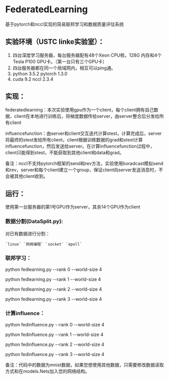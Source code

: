 # FederatedLearning

基于pytorch和nccl实现的简易联邦学习和数据质量评估系统

## 实验环境（USTC linke实验室）：

 1. 四台深度学习服务器，每台服务器配有48个Xeon CPU核，128G 内存和4个Tesla P100 GPU卡。（第一台只有三个GPU卡）
 2. 四台服务器都在同一个局域网内，相互可以ping通。
 3. python 3.5.2   pytorch 1.3.0 
 4. cuda 9.2       nccl 2.3.4
 
 ## 实现：
 
   federatedlearning：本次实验使用gpu作为一个client，每个client拥有自己数据，client在本地进行训练后，将梯度数据传给server，由server整合后分发给所有client
   
   influencefunction：由server和client交互迭代计算stest，计算完成后，server将最终的stest发给所有client，client根据训练数据的grad和stest计算influencefunction，然后发送给server。在计算influencefunction过程中，client只能得到stest，不能获取到其他client和data和grad。
 
   备注：nccl不支持pytorch框架的send和rev方法，实验使用boradcast模拟send和rev，server和每个client建立一个group，保证client向server发送消息时，不会被其他client收到。
 
 ## 运行：
 
 使用第一台服务器的第1号GPU作为server，其余14个GPU作为client
 
 
 ### 数据分割(DataSplit.py):
 
 对已有数据进行分割：
 
 ```
`linux` `网络编程` `socket` `epoll` 
```
 
 ### 联邦学习：
 
 python fedlearning.py --rank 0 --world-size 4
 
 python fedlearning.py --rank 1 --world-size 4
 
 python fedlearning.py --rank 2 --world-size 4
 
 python fedlearning.py --rank 3 --world-size 4
 
 ### 计算influence：
 
 python fedinfluence.py --rank 0 --world-size 4
 
 python fedinfluence.py --rank 1 --world-size 4
 
 python fedinfluence.py --rank 2 --world-size 4
 
 python fedinfluence.py --rank 3 --world-size 4
 
 备注：代码中的数据为mnist数据，如果您想使用其他数据，只需要修改数据读取方式和在models.Nets加入您的网络结构。
 
